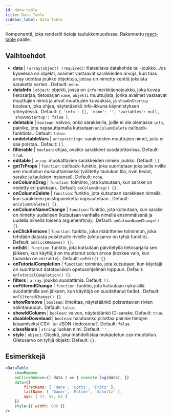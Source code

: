 ```yaml
---
id: data-table 
title: Data Table
sidebar_label: Data Table
---
```


Komponentti, joka renderöi tietoja taulukkomuodossa. Rakennettu [react-table](https://react-table.js.org/) päälle.

## Vaihtoehdot

* __data__ | `(array|object) (required)`: Katseltava datakohde tai -joukko. Jos kyseessä on objekti, avaimet vastaavat sarakkeiden arvoja, kun taas array odottaa joukko objekteja, joissa on nimetty kenttä jokaista saraketta varten.. Default: `none`.
* __dataInfo__ | `object`: objekti, jossa on `info` merkkijonojoukko, joka kuvaa tietosarjaa, tietosarjan `name`, `objekti` muuttujista, jonka avaimet vastaavat muuttujien nimiä ja arvot muuttujien kuvauksia, ja `showOnStartup` boolean, joka ohjaa, näytetäänkö info-ikkuna käynnistyksen yhteydessä.. Default: `{
  'info': [],
  'name': '',
  'variables': null,
  'showOnStartup': false
}`.
* __deletable__ | `boolean`: valvoo, onko sarakkeilla, joille ei ole olemassa `info`, painike, jota napsauttamalla kutsutaan `onColumnDelete` callback-funktiota.. Default: `false`.
* __undeletableVars__ | `array<string>`: sarakkeiden muuttujien nimet, joita ei saa poistaa.. Default: `[]`.
* __filterable__ | `boolean`: ohjaa, ovatko sarakkeet suodatettavissa. Default: `true`.
* __editable__ | `array`: muokattavien sarakkeiden nimien joukko. Default: `[]`.
* __getTrProps__ | `function`: callback-funktio, joka suoritetaan jokaiselle riville sen muotoilun mukauttamiseksi (välitetty taulukon tila, rivin tiedot,
sarake ja taulukon instanssi). Default: `none`.
* __onColumnDrag__ | `function`: toiminto, jota kutsutaan, kun sarake on vedetty eri paikkaan.. Default: `onColumnDrag() {}`.
* __onColumnDelete__ | `function`: funktio, jota kutsutaan sarakkeen nimellä, kun sarakkeen poistopainiketta napsautetaan.. Default: `onColumnDelete() {}`.
* __onColumnNameChange__ | `function`: funktio, jota kutsutaan, kun sarake on nimetty uudelleen (kutsutaan vanhalla nimellä ensimmäisenä ja uudella nimellä toisena argumenttina).. Default: `onColumnNameChange() {}`.
* __onClickRemove__ | `function`: funktio, joka määrittelee toiminnon, joka tehdään datasta poistetuille riveille (oletusarvo on tyhjä funktio).. Default: `onClickRemove() {}`.
* __onEdit__ | `function`: funktio, jota kutsutaan päivitetyllä tietosarjalla sen jälkeen, kun käyttäjä on muuttanut solun arvoa (koskee vain, kun taulukko on `editable`).. Default: `onEdit() {}`.
* __onTutorialCompletion__ | `function`: toiminto, jota kutsutaan, kun käyttäjä on suorittanut datataulukon opetusohjelman loppuun. Default: `onTutorialCompletion() {}`.
* __filters__ | `array`: joukko suodattimia. Default: `[]`.
* __onFilteredChange__ | `function`: funktio, jota kutsutaan nykyisillä suodattimilla sen jälkeen, kun käyttäjä on suodattanut tiedot.. Default: `onFilteredChange() {}`.
* __showRemove__ | `boolean`: ilmoittaa, näytetäänkö poistettavien rivien valintaruudut.. Default: `false`.
* __showIdColumn__ | `boolean`: valvoo, näytetäänkö ID-sarake. Default: `true`.
* __disableDownload__ | `boolean`: halutaanko piilottaa painike tietojen lataamiseksi CSV- tai JSON-tiedostona?. Default: `false`.
* __className__ | `string`: luokan nimi. Default: `''`.
* __style__ | `object`: Objekti, joka mahdollistaa mukautetun css-muotoilun. Oletusarvo on tyhjä objekti. Default: `{}`.


## Esimerkkejä

```jsx live
<DataTable
    showRemove
    onClickRemove={( data ) => { console.log(data); }}
    data={{ 
        firstName: [ 'Hans', 'Lotti', 'Fritz' ], 
        lastName: [ 'Bauer', 'Müller', 'Schultz' ],
        age: [ 37, 55, 62 ]
    }}
    style={{ width: 600 }}
/>
```

